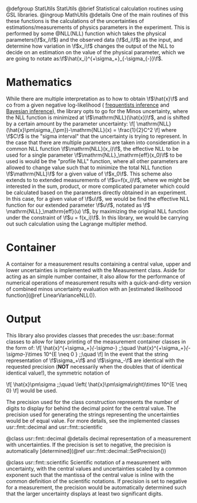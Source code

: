 @defgroup StatUtils StatUtils
@brief    Statistical calculation routines using GSL libraries.
@ingroup  MathUtils
@details
One of the main routines of this these functions is the calculations of
the uncertainties of estimations/measurements of physics parameters in the
experiment. This is performed by some @NLL(NLL) function which takes the
physical parameters(\f$x_i\f$) and the observed data (\f$d_i\f$) as the input,
and determine how variation in \f$x_i\f$ changes the output of the NLL to decide
 on an estimation on the value of the physical parameter, which we are
going to notate as:\f$\hat{x_i}^{+\sigma_+}_{-\sigma_{-}}\f$.

# Mathematics

While there are multiple interpretation as to how to obtain \f$\hat{x}\f$ and
co from a given negative log-likelihood (
  [frequentists inference](https://en.wikipedia.org/wiki/Frequentist_inference)
  and [Bayesian inference](https://en.wikipedia.org/wiki/Bayesian_inference)),
the library opts to go for the Minos uncertainty, where the NLL function is
minimized at \f$\mathrm(NLL)(\hat{x})\f$, and is shifted by a certain amount
by the parameter uncertainty:
  \f[
    \mathrm{NLL}(\hat{x}\pm\sigma_{\pm})-\mathrm{NLL}(x) = \frac{1}{2}C^2
 \f]
where \f$C\f$ is the "sigma interval" that the uncertainty is trying to
represent. In the case that there are multiple parameters are taken into
consideration in a common NLL function \f$\mathrm{NLL}(x_i)\f$, the effective
NLL to be used for a single parameter \f$\mathrm{NLL}_\mathrm{eff}(x_0)\f$ to
be used is would be the "profile NLL" function, where all other parameters are
allowed to change value such that to minimize the total NLL function
\f$\mathrm{NLL}\f$ for a given value of \f$x_0\f$. This scheme also extends to
to extended measurements of \f$u=f(x_i)\f$, where we might be interested in the
sum, product, or more complicated parameter which could be calculated based on
the parameters directly obtained in an experiment. In this case, for a given
value of \f$u\f$, we would be find the effective NLL function for our extended
parameter \f$u\f$, notated as \f$ \mathrm{NLL}_\mathrm{eff}(u) \f$, by
maximizing the original NLL function under the constraint of \f$u = f(x_i)\f$.
In this library, we would be carrying out such calculation using the Lagrange
multipler method.

# Container

A container for a measurement results containing a central value, upper and
lower uncertainties is implemented with the Measurement class. Aside for acting
as an simple number container, it also allow for the performance of numerical
operations of measurement results with a quick-and-dirty version of combined
minos uncertainty evaluation with an
[estimated likelihoood function](@ref LinearVarianceNLL()).

# Output

This library also provides classes that precedes the usr::base::format classes
to allow for latex printing of the measurement container classes in the form of:
\f[
  \hat{x}^{+\sigma_+}_{-\sigma_-} \;;\quad
  \hat{x}^{+\sigma_+}_{-\sigma_-}\times 10^{E \neq 0 } \;;\quad
\f]
In the event that the string representation of \f$\sigma_+\f$ and
\f$\sigma_-\f$ are identical with the requested precision (**NOT** necessarily
when the doubles that of identical identical value!), the symmetric notation of

\f[
  \hat{x}\pm\sigma \;;\quad
  \left( \hat{x}\pm\sigma\right)\times 10^{E \neq 0}
\f]
would be used.

The precision used for the class construction represents the number of digits
to display for behind the decimal point for the central value. The precision
used for generating the strings representing the uncertainties would be of
equal value. For more details, see the implemented classes usr::fmt::decimal
and usr::fmt::scientific

@class usr::fmt::decimal
@details
decimal representation of a measurement with uncertainties. If the precision is
set to negative, the precision is automatically
[determined](@ref usr::fmt::decimal::SetPrecision())

@class usr::fmt::scientific
Scientific notation of a measurement with uncertainty, with the central values
and uncertainties scaled by a common exponent such that the mantissa of the
central value is inline with the common definition of the scientific notations.
If precision is set to negative for a measurement, the precision would be
automatically determined such that the larger uncertainty displays at least two
 significant digits.
